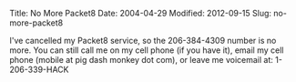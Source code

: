 Title: No More Packet8
Date: 2004-04-29
Modified: 2012-09-15
Slug: no-more-packet8

I've cancelled my Packet8 service, so the 206-384-4309 number is no more. You can still call me on my cell phone (if you have it), email my cell phone (mobile at pig dash monkey dot com), or leave me voicemail at: 1-206-339-HACK
